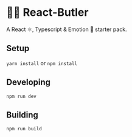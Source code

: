 # 🤵‍♂️ React-Butler

A React ⚛️, Typescript & Emotion 💅 starter pack.


## Setup
``` yarn install ```
or 
``` npm install ```


## Developing
``` npm run dev ```

## Building
``` npm run build ```




